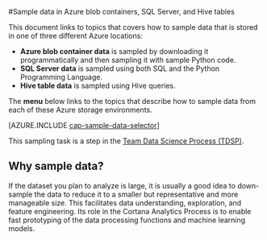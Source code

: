 <properties 
    pageTitle="Sample data in Azure blob containers, SQL Server, and Hive tables | Microsoft Azure" 
    description="How to explore data stored in various Azure enviromnents." 
    services="machine-learning" 
    documentationCenter="" 
    authors="bradsev" 
    manager="jhubbard" 
    editor="cgronlun" />

<tags 
    ms.service="machine-learning" 
    ms.workload="data-services" 
    ms.tgt_pltfrm="na" 
    ms.devlang="na" 
    ms.topic="article" 
    ms.date="09/19/2016" 
    ms.author="fashah;garye;bradsev" /> 

#<a name="heading"></a>Sample data in Azure blob containers, SQL Server, and Hive tables

This document links to topics that covers how to sample data that is stored in one of three different Azure locations:

- **Azure blob container data** is sampled by downloading it programmatically and then sampling it with sample Python code.
- **SQL Server data** is sampled using both SQL and the Python Programming Language. 
- **Hive table data** is sampled using Hive queries.

The **menu** below links to the topics that describe how to sample data from each of these Azure storage environments. 

[AZURE.INCLUDE [cap-sample-data-selector](../../includes/cap-sample-data-selector.md)]

This sampling task is a step in the [Team Data Science Process (TDSP)](https://azure.microsoft.com/documentation/learning-paths/cortana-analytics-process/).

## <a name="why-sample-data"></a>Why sample data?

If the dataset you plan to analyze is large, it is usually a good idea to down-sample the data to reduce it to a smaller but representative and more manageable size. This facilitates data understanding, exploration, and feature engineering. Its role in the Cortana Analytics Process is to enable fast prototyping of the data processing functions and machine learning models.



